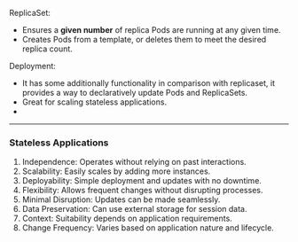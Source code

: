 ReplicaSet:
- Ensures a **given number**  of replica Pods are running at any given time.
- Creates Pods from a template, or deletes them to meet the desired replica count.

Deployment:
- It has some additionally functionality in comparison with replicaset, it provides a way to declaratively update Pods and ReplicaSets.
- Great for scaling stateless applications.
- 

---
### Stateless Applications

1. Independence: 
	Operates without relying on past interactions.
2. Scalability: 
	Easily scales by adding more instances.
1. Deployability: 
	Simple deployment and updates with no downtime.
1. Flexibility: 
	Allows frequent changes without disrupting processes.
1. Minimal Disruption: Updates can be made seamlessly.
2. Data Preservation: Can use external storage for session data.
3. Context: Suitability depends on application requirements.
4. Change Frequency: Varies based on application nature and lifecycle.
